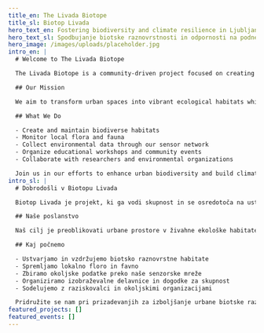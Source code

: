 ```yaml
---
title_en: The Livada Biotope
title_sl: Biotop Livada
hero_text_en: Fostering biodiversity and climate resilience in Ljubljana
hero_text_sl: Spodbujanje biotske raznovrstnosti in odpornosti na podnebne spremembe v Ljubljani
hero_image: /images/uploads/placeholder.jpg
intro_en: |
  # Welcome to The Livada Biotope

  The Livada Biotope is a community-driven project focused on creating a thriving ecosystem that supports biodiversity, promotes climate resilience, and engages the local community in Ljubljana, Slovenia.

  ## Our Mission

  We aim to transform urban spaces into vibrant ecological habitats while educating the public about the importance of biodiversity and sustainable practices. Through workshops, events, and hands-on activities, we invite everyone to participate in building a greener future.

  ## What We Do

  - Create and maintain biodiverse habitats
  - Monitor local flora and fauna
  - Collect environmental data through our sensor network
  - Organize educational workshops and community events
  - Collaborate with researchers and environmental organizations

  Join us in our efforts to enhance urban biodiversity and build climate resilience in our community!
intro_sl: |
  # Dobrodošli v Biotopu Livada

  Biotop Livada je projekt, ki ga vodi skupnost in se osredotoča na ustvarjanje cvetočega ekosistema, ki podpira biotsko raznovrstnost, spodbuja odpornost na podnebne spremembe in vključuje lokalno skupnost v Ljubljani.

  ## Naše poslanstvo

  Naš cilj je preoblikovati urbane prostore v živahne ekološke habitate in hkrati izobraževati javnost o pomenu biotske raznovrstnosti in trajnostnih praks. Preko delavnic, dogodkov in praktičnih aktivnosti vabimo vse, da sodelujejo pri ustvarjanju bolj zelene prihodnosti.

  ## Kaj počnemo

  - Ustvarjamo in vzdržujemo biotsko raznovrstne habitate
  - Spremljamo lokalno floro in favno
  - Zbiramo okoljske podatke preko naše senzorske mreže
  - Organiziramo izobraževalne delavnice in dogodke za skupnost
  - Sodelujemo z raziskovalci in okoljskimi organizacijami

  Pridružite se nam pri prizadevanjih za izboljšanje urbane biotske raznovrstnosti in izgradnji odpornosti na podnebne spremembe v naši skupnosti!
featured_projects: []
featured_events: []
---
```

